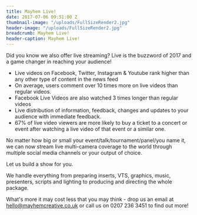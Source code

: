 ```yaml
---
title: Mayhem Live!
date: 2017-07-06 09:51:00 Z
thumbnail-image: "/uploads/FullSizeRender2.jpg"
header-image: "/uploads/FullSizeRender2.jpg"
breadcrumb: Mayhem Live!
header-caption: Mayhem Live!
---
```


Did you know we also offer live streaming? Live is the buzzword of 2017 and a game changer in reaching your audience!

- Live videos on Facebook, Twitter, Instagram & Youtube rank higher than any other type of content in the news feed
- On average, users comment over 10 times more on live videos than regular videos.
- Facebook Live Videos are also watched 3 times longer than regular videos
- Live distribution of information, feedback, changes and updates to your audience with immediate feedback.
- 67% of live video viewers are more likely to buy a ticket to a concert or event after watching a live video of that event or a similar one.

No matter how big or small your event/talk/tournament/panel/you name it, we can now stream live multi-camera coverage to the world through multiple social media channels or your output of choice. 

Let us build a show for you.

We handle everything from preparing inserts, VTS, graphics, music, presenters, scripts and lighting to producing and directing the whole package. 

What's more it may cost less that you may think - drop us an email at hello@mayhemcreative.co.uk or call us on 0207 236 3451 to find out more!
